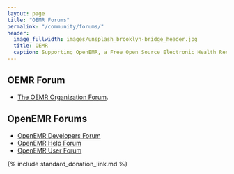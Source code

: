 ```yaml
---
layout: page
title: "OEMR Forums"
permalink: "/community/forums/"
header:
  image_fullwidth: images/unsplash_brooklyn-bridge_header.jpg
  title: OEMR
  caption: Supporting OpenEMR, a Free Open Source Electronic Health Record
---
```


## OEMR Forum
* [The OEMR Organization Forum](https://sourceforge.net/p/openemr/discussion/oemr_501c3/).

## OpenEMR Forums
* [OpenEMR Developers Forum](https://sourceforge.net/p/openemr/discussion/202506/)
* [OpenEMR Help Forum](https://sourceforge.net/p/openemr/discussion/202505/)
* [OpenEMR User Forum](https://sourceforge.net/p/openemr/discussion/202504/)

{% include standard_donation_link.md %}

